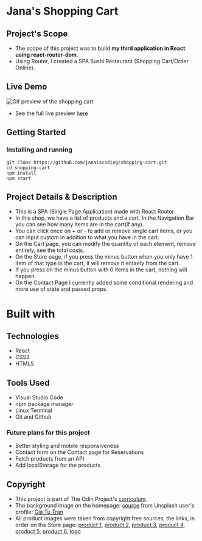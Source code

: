 # Jana's Shopping Cart

## Project's Scope

- The scope of this project was to build **my third application in React using react-router-dom**.
- Using Router, I created a SPA Sushi Restaurant (Shopping Cart/Order Online).

## Live Demo

![Gif preview of the shopping cart](/src/assets/shopping-cart-preview.gif)

- See the full live preview [here](https://janaiscoding.github.io/shopping-cart/)

## Getting Started

### Installing and running

```
git clone https://github.com/janaiscoding/shopping-cart.git
cd shopping-cart
npm install
npm start
```

## Project Details & Description

- This is a SPA (Single Page Application) made with React Router.
- In this shop, we have a list of products and a cart. In the Navigation Bar you can see how many items are in the cart(if any).
- You can click once on + or - to add or remove single cart items, or you can input custom in addition to what you have in the cart.
- On the Cart page, you can modify the quantity of each element, remove entirely, see the total costs.
- On the Store page, if you press the minus button when you only have 1 item of that type in the cart, it will remove it entirely from the cart.
- If you press on the minus button with 0 items in the cart, nothing will happen.
- On the Contact Page I currently added some conditional rendering and more use of state and passed props.

# Built with

## Technologies

- React
- CSS3
- HTML5

## Tools Used

- Visual Studio Code
- npm package manager
- Linux Terminal
- Git and Github

### Future plans for this project

- Better styling and mobile responsiveness
- Contact form on the Contact page for Reservations
- Fetch products from an API
- Add localStorage for the products

## Copyright

- This project is part of The Odin Project's [curriculum](https://www.theodinproject.com/lessons/node-path-javascript-shopping-cart).
- The background image on the homepage: [source](https://unsplash.com/photos/3EzCJozHHL0) from Unsplash user's profile: [Gia Tu Tran](https://unsplash.com/@danielgia)
- All product images were taken from copyright free sources, the links, in order on the Store page: [product 1](https://unsplash.com/photos/O2yNzXdqOu0), [product 2](https://unsplash.com/photos/InCMGusiAvA), [product 3](https://unsplash.com/photos/FBgCgJhPO2I), [product 4](https://unsplash.com/photos/-1GEAA8q3wk), [product 5](https://unsplash.com/photos/5KS7T3Gs3CA), [product 6](https://unsplash.com/photos/iy_MT2ifklc), [logo](https://www.flaticon.com/free-icon/sushi_2252076?related_id=2252075&origin=search)
